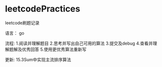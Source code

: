 # leetcodePractices
leetcode刷题记录

语言：
go

流程:
1.阅读并理解题目
2.思考并写出自己可用的算法
3.提交及debug
4.查看并理解题解及优秀回答
5.使用更优秀算法重新写

更新:
15.3Sum中实现主流排序算法
